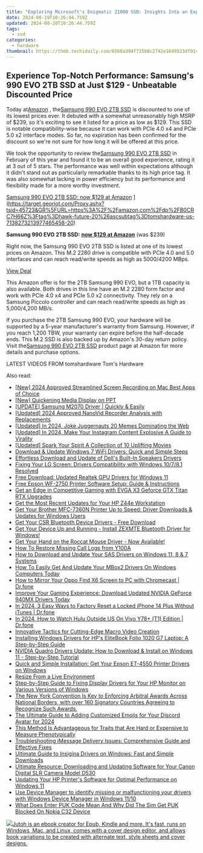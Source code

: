 ```yaml
---
title: "Exploring Microsoft's Enigmatic Z1000 SSD: Insights Into an Expanding Lineup of High-Performance Storage Solutions"
date: 2024-08-19T10:26:44.759Z
updated: 2024-08-20T10:26:44.759Z
tags:
  - ssd
categories:
  - hardware
thumbnail: https://thmb.techidaily.com/6568a394f73588c2742e16d9523df01c904b1fdda9dafd1cdce19ffb2049db40.jpg
---
```


## Experience Top-Notch Performance: Samsung's 990 EVO 2TB SSD at Just $129 - Unbeatable Discounted Price

Today at[Amazon](https://tools.techidaily.com) , the[Samsung 990 EVO 2TB SSD](https://target.georiot.com/Proxy.ashx?tsid=45723&GR%5FURL=https%3A%2F%2Famazon.com%2Fdp%2FB0CRC7H66Z%3Ftag%3Dhawk-future-20%26ascsubtag%3Dtomshardware-us-5329609684539675766-20) is discounted to one of its lowest prices ever. It debuted with a somewhat unreasonably high MSRP of $239, so it's exciting to see it listed for a price as low as $129\. This SSD is notable compatibility-wise because it can work with PCIe 4.0 x4 and PCIe 5.0 x2 interface modes. So far, no expiration has been confirmed for the discount so we're not sure for how long it will be offered at this price.

 We took the opportunity to review the[Samsung 990 EVO 2TB SSD](https://tools.techidaily.com) in February of this year and found it to be an overall good experience, rating it at 3 out of 5 stars. The performance was well within expectations although it didn't stand out as particularly remarkable thanks to its high price tag. It was also somewhat lacking in power efficiency but its performance and flexibility made for a more worthy investment.

[Samsung 990 EVO 2TB SSD: now $129 at Amazon](https://cdn.mos.cms.futurecdn.net/iaeo6dkWRo2pU4q492ret8-200-100.jpg "Samsung 990 EVO 2TB SSD: now $129 at Amazon") ](https://target.georiot.com/Proxy.ashx?tsid=45723&GR%5FURL=https%3A%2F%2Famazon.com%2Fdp%2FB0CRC7H66Z%3Ftag%3Dhawk-future-20%26ascsubtag%3Dtomshardware-us-7138273213977465458-20)

**Samsung 990 EVO 2TB SSD:** [**now $129 at Amazon**](https://target.georiot.com/Proxy.ashx?tsid=45723&GR%5FURL=https%3A%2F%2Famazon.com%2Fdp%2FB0CRC7H66Z%3Ftag%3Dhawk-future-20%26ascsubtag%3Dtomshardware-us-1148570901344150097-20) (was $239)  
  
 Right now, the Samsung 990 EVO 2TB SSD is listed at one of its lowest prices on Amazon. This M.2 2280 drive is compatible with PCIe 4.0 and 5.0 interfaces and can reach read/write speeds as high as 5000/4200 MBps.

[View Deal](https://target.georiot.com/Proxy.ashx?tsid=45723&GR%5FURL=https%3A%2F%2Famazon.com%2Fdp%2FB0CRC7H66Z%3Ftag%3Dhawk-future-20%26ascsubtag%3Dtomshardware-us-7138273213977465458-20)

 This Amazon offer is for the 2TB Samsung 990 EVO, but a 1TB capacity is also available. Both drives in this line have an M.2 2280 form factor and work with PCIe 4.0 x4 and PCIe 5.0 x2 connectivity. They rely on a Samsung Piccolo controller and can reach read/write speeds as high as 5,000/4,200 MB/s.

 If you purchase the 2TB Samsung 990 EVO, your hardware will be supported by a 5-year manufacturer's warranty from Samsung. However, if you reach 1,200 TBW, your warranty can expire before the half-decade ends. This M.2 SSD is also backed up by Amazon's 30-day return policy. Visit the[Samsung 990 EVO 2TB SSD](https://target.georiot.com/Proxy.ashx?tsid=45723&GR%5FURL=https%3A%2F%2Famazon.com%2Fdp%2FB0CRC7H66Z%3Ftag%3Dhawk-future-20%26ascsubtag%3Dtomshardware-us-5329609684539675766-20) product page at Amazon for more details and purchase options.

 LATEST VIDEOS FROM tomshardware Tom's Hardware

<ins class="adsbygoogle"
     style="display:block"
     data-ad-format="autorelaxed"
     data-ad-client="ca-pub-7571918770474297"
     data-ad-slot="1223367746"></ins>



<ins class="adsbygoogle"
     style="display:block"
     data-ad-client="ca-pub-7571918770474297"
     data-ad-slot="8358498916"
     data-ad-format="auto"
     data-full-width-responsive="true"></ins>

<span class="atpl-alsoreadstyle">Also read:</span>
<div><ul>
<li><a href="https://video-screen-grab.techidaily.com/new-2024-approved-streamlined-screen-recording-on-mac-best-apps-of-choice/"><u>[New] 2024 Approved  Streamlined Screen Recording on Mac  Best Apps of Choice</u></a></li>
<li><a href="https://extra-support.techidaily.com/new-quickening-media-display-on-ppt/"><u>[New] Quickening Media Display on PPT</u></a></li>
<li><a href="https://hardware-help.techidaily.com/update-samsung-m2070-driver-quickly-and-easily/"><u>[UPDATE] Samsung M2070 Driver | Quickly & Easily</u></a></li>
<li><a href="https://screen-recording.techidaily.com/updated-2024-approved-nanovid-recorder-analysis-with-replacements/"><u>[Updated] 2024 Approved  NanoVid Recorder Analysis with Replacements</u></a></li>
<li><a href="https://twitter-videos.techidaily.com/updated-in-2024-joke-juggernauts-20-memes-dominating-the-web/"><u>[Updated] In 2024, Joke Juggernauts  20 Memes Dominating the Web</u></a></li>
<li><a href="https://instagram-videos.techidaily.com/updated-in-2024-make-your-instagram-content-explosive-a-guide-to-virality/"><u>[Updated] In 2024, Make Your Instagram Content Explosive  A Guide to Virality</u></a></li>
<li><a href="https://extra-guidance.techidaily.com/updated-spark-your-spirit-a-collection-of-10-uplifting-movies/"><u>[Updated] Spark Your Spirit  A Collection of 10 Uplifting Movies</u></a></li>
<li><a href="https://hardware-help.techidaily.com/download-and-update-windows-7-wifi-drivers-quick-and-simple-steps/"><u>Download & Update Windows 7 WiFi Drivers: Quick and Simple Steps</u></a></li>
<li><a href="https://hardware-help.techidaily.com/effortless-download-and-update-of-dells-built-in-speakers-drivers/"><u>Effortless Download and Update of Dell's Built-In Speakers Drivers</u></a></li>
<li><a href="https://hardware-help.techidaily.com/fixing-your-lg-screen-drivers-compatibility-with-windows-10781-resolved/"><u>Fixing Your LG Screen: Drivers Compatibility with Windows 10/7/8.1 Resolved</u></a></li>
<li><a href="https://hardware-help.techidaily.com/free-download-updated-realtek-gpu-drivers-for-windows-11/"><u>Free Download: Updated Realtek GPU Drivers for Windows 11</u></a></li>
<li><a href="https://hardware-help.techidaily.com/free-epson-wf-2750-printer-software-setup-guide-and-instructions/"><u>Free Epson WF-2750 Printer Software Setup: Guide & Instructions</u></a></li>
<li><a href="https://hardware-help.techidaily.com/get-an-edge-in-competitive-gaming-with-evga-x3-geforce-gtx-titan-rtx-upgrades/"><u>Get an Edge in Competitive Gaming with EVGA X3 Geforce GTX Titan RTX Upgrades</u></a></li>
<li><a href="https://hardware-help.techidaily.com/get-the-most-recent-updates-for-your-hp-z44e-workstation/"><u>Get the Most Recent Updates for Your HP Z44e Workstation</u></a></li>
<li><a href="https://hardware-help.techidaily.com/get-your-brother-mfc-7360n-printer-up-to-speed-driver-downloads-and-updates-for-windows-users/"><u>Get Your Brother MFC-7360N Printer Up to Speed: Driver Downloads & Updates for Windows Users</u></a></li>
<li><a href="https://hardware-help.techidaily.com/get-your-csr-bluetooth-device-drivers-free-download/"><u>Get Your CSR Bluetooth Device Drivers - Free Download</u></a></li>
<li><a href="https://hardware-help.techidaily.com/get-your-device-up-and-running-install-zexmte-bluetooth-driver-for-windows/"><u>Get Your Device Up and Running - Install ZEXMTE Bluetooth Driver for Windows!</u></a></li>
<li><a href="https://hardware-help.techidaily.com/1722962324585-get-your-hand-on-the-roccat-mouse-driver-now-available/"><u>Get Your Hand on the Roccat Mouse Driver - Now Available!</u></a></li>
<li><a href="https://blog-min.techidaily.com/how-to-restore-missing-call-logs-from-y100a-by-fonelab-android-recover-call-logs/"><u>How To  Restore Missing Call Logs from Y100A</u></a></li>
<li><a href="https://hardware-help.techidaily.com/how-to-download-and-update-your-sas-drivers-on-windows-11-8-and-7-systems/"><u>How to Download and Update Your SAS Drivers on Windows 11, 8 & 7 Systems</u></a></li>
<li><a href="https://hardware-help.techidaily.com/1722970965414-how-to-easily-get-and-update-your-mbox2-drivers-on-windows-computers-today/"><u>How To Easily Get And Update Your MBox2 Drivers On Windows Computers Today</u></a></li>
<li><a href="https://screen-mirror.techidaily.com/how-to-mirror-your-oppo-find-x6-screen-to-pc-with-chromecast-drfone-by-drfone-android/"><u>How to Mirror Your Oppo Find X6 Screen to PC with Chromecast | Dr.fone</u></a></li>
<li><a href="https://hardware-help.techidaily.com/improve-your-gaming-experience-download-updated-nvidia-geforce-940mx-drivers-today/"><u>Improve Your Gaming Experience: Download Updated NVIDIA GeForce 940MX Drivers Today</u></a></li>
<li><a href="https://iphone-unlock.techidaily.com/in-2024-3-easy-ways-to-factory-reset-a-locked-iphone-14-plus-without-itunes-drfone-by-drfone-ios/"><u>In 2024, 3 Easy Ways to Factory Reset a Locked iPhone 14 Plus Without iTunes | Dr.fone</u></a></li>
<li><a href="https://phone-solutions.techidaily.com/in-2024-how-to-watch-hulu-outside-us-on-vivo-y78plus-t1-edition-drfone-by-drfone-virtual-android/"><u>In 2024, How to Watch Hulu Outside US On Vivo Y78+ (T1) Edition | Dr.fone</u></a></li>
<li><a href="https://article-helps.techidaily.com/innovative-tactics-for-cutting-edge-macro-video-creation/"><u>Innovative Tactics for Cutting-Edge Macro Video Creation</u></a></li>
<li><a href="https://hardware-help.techidaily.com/installing-windows-drivers-for-hps-elitebook-folio-1020-g7-laptop-a-step-by-step-guide/"><u>Installing Windows Drivers for HP's EliteBook Folio 1020 G7 Laptop: A Step-by-Step Guide</u></a></li>
<li><a href="https://hardware-help.techidaily.com/nvidia-quadro-drivers-update-how-to-download-and-install-on-windows-11-step-by-step-tutorial/"><u>NVIDIA Quadro Drivers Update: How to Download & Install on Windows 11 - Step-by-Step Tutorial</u></a></li>
<li><a href="https://hardware-help.techidaily.com/quick-and-simple-installation-get-your-epson-et-4550-printer-drivers-on-windows/"><u>Quick and Simple Installation: Get Your Epson ET-4550 Printer Drivers on Windows</u></a></li>
<li><a href="https://hardware-help.techidaily.com/resize-from-a-live-environment/"><u>Resize From a Live Environment</u></a></li>
<li><a href="https://hardware-help.techidaily.com/step-by-step-guide-to-fixing-display-drivers-for-your-hp-monitor-on-various-versions-of-windows/"><u>Step-by-Step Guide to Fixing Display Drivers for Your HP Monitor on Various Versions of Windows</u></a></li>
<li><a href="https://hardware-help.techidaily.com/1722970226427-the-new-york-convention-is-key-to-enforcing-arbitral-awards-across-national-borders-with-over-160-signatory-countries-agreeing-to-recognize-such-awards/"><u>The New York Convention Is Key to Enforcing Arbitral Awards Across National Borders, with over 160 Signatory Countries Agreeing to Recognize Such Awards.</u></a></li>
<li><a href="https://discord-videos.techidaily.com/the-ultimate-guide-to-adding-customized-emojis-for-your-discord-avatar-for-2024/"><u>The Ultimate Guide to Adding Customized Emojis for Your Discord Avatar for 2024</u></a></li>
<li><a href="https://hardware-help.techidaily.com/this-method-is-advantageous-for-traits-that-are-hard-or-expensive-to-measure-phenotypically/"><u>This Method Is Advantageous for Traits that Are Hard or Expensive to Measure Phenotypically</u></a></li>
<li><a href="https://os-tips.techidaily.com/troubleshooting-imessage-delivery-issues-comprehensive-guide-and-effective-fixes/"><u>Troubleshooting iMessage Delivery Issues: Comprehensive Guide and Effective Fixes</u></a></li>
<li><a href="https://hardware-help.techidaily.com/ultimate-guide-to-insigina-drivers-on-windows-fast-and-simple-downloads/"><u>Ultimate Guide to Insigina Drivers on Windows: Fast and Simple Downloads</u></a></li>
<li><a href="https://hardware-help.techidaily.com/ultimate-resource-downloading-and-updating-software-for-your-canon-digital-slr-camera-model-d530/"><u>Ultimate Resource: Downloading and Updating Software for Your Canon Digital SLR Camera Model D530</u></a></li>
<li><a href="https://hardware-help.techidaily.com/updating-your-hp-printers-software-for-optimal-performance-on-windows-11/"><u>Updating Your HP Printer's Software for Optimal Performance on Windows 11</u></a></li>
<li><a href="https://techidaily.com/use-device-manager-to-identify-missing-or-malfunctioning-your-drivers-with-windows-device-manager-in-windows-1110-by-drivereasy-guide/"><u>Use Device Manager to identify missing or malfunctioning your drivers with Windows Device Manager in Windows 11/10</u></a></li>
<li><a href="https://sim-unlock.techidaily.com/what-does-enter-puk-code-mean-and-why-did-the-sim-get-puk-blocked-on-nokia-c32-device-by-drfone-android/"><u>What Does Enter PUK Code Mean And Why Did The Sim Get PUK Blocked On Nokia C32 Device</u></a></li>
</ul></div>

<!-- affiliate ads begin -->
<a href="https://secure.2checkout.com/order/checkout.php?PRODS=4694919&QTY=1&AFFILIATE=108875&CART=1"><img src="https://secure.avangate.com/images/merchant/bccefcc1b1eee9eca3ae4f5c1a281482/products/jutoh-logo-1200x1600.jpg" border="0">Jutoh is an ebook creator for Epub, Kindle and more. It's fast, runs on Windows, Mac, and Linux, comes with a cover design editor, and allows book variations to be created with alternate text, style sheets and cover designs. </a>
<!-- affiliate ads end -->